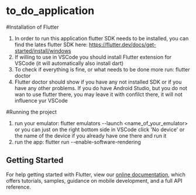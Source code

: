 # to_do_application

#Installation of Flutter

  1. In order to run this application flutter SDK needs to be installed, you can find the lates flutter SDK here: https://flutter.dev/docs/get-started/install/windows
  2. If willing to use in VSCode you should install Flutter extension for VSCode (it will automatically also install dart)
  3. To check if everything is fine, or what needs to be done more run: flutter doctor
  4. Flutter doctor should show if you have any not installed SDK or if you have any other problems. If you do have Android Studio, but you do not wan to use flutter     there, you may leave it with confilct there, it will not influence yur VSCode
  
#Running the project

  1. run your emulator: flutter emulators --launch <name_of_your_emulator>
    or you can just on the right bottom side in VSCode click 'No device' or the name of the device if you already have one there and run it
  2. run the app: flutter run --enable-software-rendering



## Getting Started

For help getting started with Flutter, view our
[online documentation](https://flutter.dev/docs), which offers tutorials,
samples, guidance on mobile development, and a full API reference.

